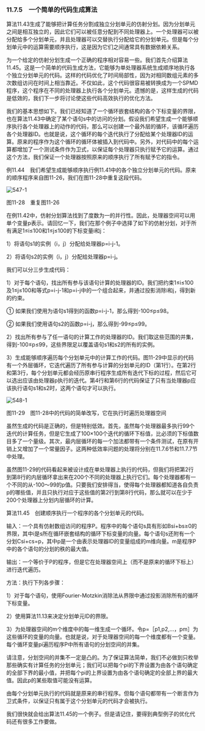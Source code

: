 ### 11.7.5　一个简单的代码生成算法

算法11.43生成了能够把计算任务分割成独立分划单元的仿射分划。因为分划单元之间是相互独立的，因此它们可以被任意分配到不同处理器上。一个处理器可以被分配给多个分划单元，并且处理器可以交替执行分配给它的分划单元。但是每个分划单元中的运算需要顺序执行，这是因为它们之间通常具有数据依赖关系。

为一个给定的仿射分划生成一个正确的程序相对容易一些。我们首先介绍算法11.45。这是一个简单的代码生成方法，它能够为单处理器系统生成顺序地执行各个独立分划单元的代码。这样的代码优化了时间局部性，因为对相同数组元素的多次数组访问在时间上相当靠近。不仅如此，这个代码很容易被转换成为一个SPMD程序，这个程序在不同的处理器上执行各个分划单元。遗憾的是，这样生成的代码是低效的，我们下一步将讨论使这些代码高效执行的优化方法。

我们的基本思想如下。我们已经知道了一个循环嵌套结构的各个下标变量的界限，也在算法11.43中确定了某个语句s中的访问的分划。假设我们希望生成一个能够顺序执行各个处理器上的动作的代码，那么可以创建一个最外层的循环，该循环遍历各个处理器ID。也就是说，这个循环的每个迭代执行了分配给某个处理器ID的运算。原来的程序作为这个循环的循环体被插入到代码中。另外，对代码中的每个运算都增加了一个测试条件作为卫式，以保证每个处理器只执行赋予它的运算。通过这个方法，我们保证一个处理器按照原来的顺序执行了所有赋予它的指令。

例11.44　我们希望生成能够顺序执行例11.41中的各个独立分划单元的代码。原来的顺序程序来自图11-26，我们在图11-28中重复这段代码。

![547-1](../Images/image04959.jpeg)

图11-28　重复图11-26

在例11.42中，仿射分划算法找到了度数为一的并行性。因此，处理器空间可以用单个变量p表示。请回忆一下，我们在那个例子中选择了如下的仿射分划，对于所有满足1≤i≤100和1≤j≤100的下标变量i和j：

1）将语句s1的实例（i，j）分配给处理器p=i-j-1。

2）将语句s2的实例（i，j）分配给处理器p=i-j。

我们可以分三步生成代码：

1）对于每个语句，找出所有参与该语句计算的处理器的ID。我们把约束1≤i≤100及1≤j≤100和等式p=i-j-1和p=i-j中的一个组合起来，并通过投影消除i和j，得到新的约束。

① 如果我们使用为语句s1得到的函数p=i-j-1，那么得到-100≤p≤98。

② 如果我们使用语句s2的函数p=i-j，那么得到-99≤p≤99。

2）找出所有参与了任一语句的计算工作的处理器的ID。我们取这些范围的并集，得到-100≤p≤99，这些界限足以覆盖语句s1和s2的所有的实例。

3）生成能够顺序遍历每个分划单元中的计算工作的代码。图11-29中显示的代码有一个外层循环，它迭代遍历了所有参与计算的分划单元的ID（第1行）。在第2行和第3行，每个分划单元都会经历原串行程序生成所有迭代下标的过程，然后它可以选出应该由处理器p执行的迭代。第4行和第6行的代码保证了只有当处理器p应该执行语句s1和s2时，这两个语句才可以执行。

![548-1](../Images/image04960.jpeg)

图11-29　图11-28中的代码的简单改写，它在执行时遍历处理器空间

虽然生成的代码是正确的，但是特别低效。首先，虽然每个处理器最多执行99个迭代的计算任务，但是它生成了100×100个迭代的循环下标值，比必须的下标值数目多了一个量级。其次，最内层循环的每一个加法都带有一个条件测试，在原有开销上又增加了一个常量因子。这两种低效率问题的处理将分别在11.7.6节和11.7.7节中处理。

虽然图11-29的代码看起来被设计成在单处理器上执行的代码，但我们将把第2行到第8行的内层循环拿出来在200个不同的处理器上执行它们。每个处理器都有一个不同的从-100～99的p值。只要我们安排得当，使得每个处理器都知道各自负责p的哪些值，并且只执行对应于这些值的第2行到第8行代码，那么就可以在少于200个处理器上分划内层循环的计算。

算法11.45　创建顺序执行一个程序的各个分划单元的代码。

输入：一个具有仿射数组访问的程序P。程序中的每个语句s具有形如Bsi+bs≥0的界限，其中i是s所在循环嵌套结构的循环下标变量的向量。每个语句s还附有一个分划Csi+cs=p，其中p是一个由表示处理器ID的变量组成的m维向量。m是程序P中的各个语句的分划的秩的最大值。

输出：一个等价于P的程序，但是它在处理器空间上（而不是原来的循环下标上）进行迭代遍历。

方法：执行下列各步骤：

1）对于每个语句，使用Fourier-Motzkin消除法从界限中通过投影消除所有的循环下标变量。

2）使用算法11.13来决定分划单元ID的界限。

3）为处理器空间的m个维度中的每一维生成一个循环。令p=［p1,p2,…，pm］为这些循环的变量的向量。也就是说，对于处理器空间的每一个维度都有一个变量。每个循环变量pi遍历程序P中所有语句的分划空间的并集。

请注意，分划空间的并集不一定是凸的。为了保证算法简单，我们不必做到只枚举那些确实有计算任务的分划单元；我们可以把每个pi的下界设置为由各个语句确定的全部下界的最小值，并把每个pi的上界设置为由各个语句确定的全部上界的最大值。因此p的某些取值可能没有运算。

由每个分划单元执行的代码就是原来的串行程序。但每个语句都带有一个断言作为卫式条件，以保证只有属于这个分划单元的代码才会被执行。

我们很快就会给出算法11.45的一个例子。但是请记住，要得到典型例子的优化代码还有很多工作要做。